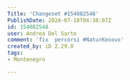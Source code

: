 ```yaml
---
Title: 'Changeset #154082548'
PublishDate: 2024-07-18T04:38:07Z
id: 154082548
user: Andrea Del Sarto
comment: 'fix  percorsi #NaturKosovo'
created_by: iD 2.29.0
tags:
- Montenegro

---
```

